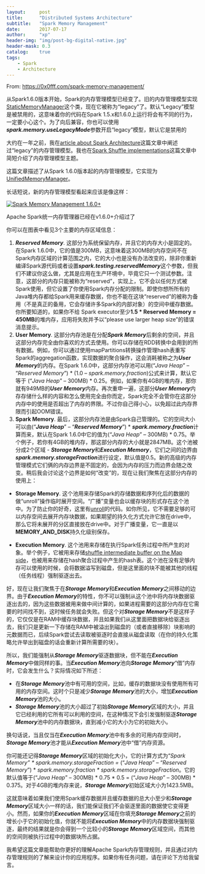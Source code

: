 ```yaml
---
layout:     post
title:      "Distributed Systems Architecture"
subtitle:   "Spark Memory Management"
date:       2017-07-17
author:     "xp"
header-img: "img/post-bg-digital-native.jpg"
header-mask: 0.3
catalog:    true
tags:
    - Spark
    - Architecture
---
```


From: <https://0x0fff.com/spark-memory-management/>

从Spark1.6.0版本开始，Spark的内存管理模型已经变了。旧的内存管理模型实现[StaticMemoryManager][1]这个类，现在它被称为“legacy”了。默认“Legacy”模型是被禁用的，这意味着你的代码在Spark 1.5.x和1.6.0上运行将会有不同的行为，一定要小心这个。为了向后兼容，你也可以使用***spark.memory.useLegacyMode***参数开启“legacy”模型，默认它是禁用的

   [1]: https://github.com/apache/spark/blob/branch-1.6/core/src/main/scala/org/apache/spark/memory/StaticMemoryManager.scala

大约在一年之前，我在[article about Spark Architecture][2]这篇文章中阐述过“legacy”的内存管理模型。我也在[Spark Shuffle implementations][3]这篇文章中简短介绍了内存管理模型主题。

   [2]: https://0x0fff.com/spark-architecture/
   [3]: https://0x0fff.com/spark-architecture-shuffle/

这篇文章描述了从Spark 1.6.0版本起的内存管理模型，它实现为[UnifiedMemoryManager][4]。

   [4]: https://github.com/apache/spark/blob/branch-1.6/core/src/main/scala/org/apache/spark/memory/UnifiedMemoryManager.scala

长话短说，新的内存管理模型看起来应该是像这样：

[![Spark Memory Management 1.6.0+][5]][6]

   [5]: https://0x0fff.com/wp-content/uploads/2016/01/Spark-Memory-Management-1.6.0-974x1024.png
   [6]: https://0x0fff.com/wp-content/uploads/2016/01/Spark-Memory-Management-1.6.0.png

Apache Spark统一内存管理器已经在v1.6.0+介绍过了

你可以在图表中看见3个主要的内存区域信息：

  1. **_Reserved Memory_**. 这部分为系统保留内存，并且它的内存大小是固定的。在Spark 1.6.0中，它的值是300MB，这意味着这300MB的内存空间不在Spark内存区域的计算范围之内，它的大小也是没有办法改变的，除非你重新编译Spark源代码或者设置***spark.testing.reservedMemory***这个参数，但我们不建议你这么做，尤其是应用在生产环境中，毕竟它只一个测试参数。注意，这部分的内存只能被称为“reserved”，实现上，它不会以任何方式被Spark使用，但它设置了你使用Spark内存分配的限制。即使你想所所有的Java堆内存都给Spark用来缓存数据，你也不能在这块“reserved”的被称为备用（不是真正的备用，它会存储许多Spark的内部对象）的空间中缓存数据。你所要知道的，如果你不给
Spark executor至少**1.5 * Reserved Memory = 450MB**的堆内存，应用将失败并予以“please use larger heap size”的错误消息提示。
  2. **User Memory**. 这部分内存池是在分配***Spark Memory***后剩余的空间，并且这部分内存完全由你喜欢的方式去使用。你可以存储在RDD转换中会用到的所有数据。例如，你可以通过使用mapPartitions转换操作管理hash表重写Spark的aggregation函数，实现数据的聚合操作，这会消耗被称之为***User Memory***的内存。在Spark 1.6.0中，这部分内存池可以用(“_Java Heap_” – “_Reserved Memory_”) * (1.0 – _spark.memory.fraction_)公式来计算，默认它等于 (“_Java Heap_” – 300MB) * 0.25。例如，如果你有4GB的堆内存，那你就有949MB的***User Memory***内存。再次重申一遍，这部分***User Memory***内存存储什么样的内容和怎么使用完全由你而定，Spark完全不会管你在这部分内存中的使用是否超出了内存的界限。不过你自己得小心，以免超过此内存界限而引起OOM错误。
  3. **Spark Memory**. 最后，这部分内存池是由Spark自己管理的。它的空间大小可以由(“***Java Heap***” – “***Reserved Memory***”) * ***spark.memory.fraction***计算而来，默认在Spark 1.6.0中它的值为(“_Java Heap_” – 300MB) * 0.75。举个例子，若你有4GB的堆内存，那这部分内存的大小就是2847MB。这个池被分成2个区域 - ***Storage Memory***和***Execution Memory***，它们之间的边界由***spark.memory.storageFraction***进行设定，默认值是0.5。新的高级的内存管理模式它们俩的内存边界是不固定的，会因为内存的压力而边界会随之改变。稍后我会讨论这个边界是如何“改变”的，现在让我们聚焦在这部分内存的使用上：

- **Storage Memory**. 这个池用来存储Spark的存储数据和序列化后的数据的做“unroll”操作临时展开空间。“广播”变量也会以缓存块的形式存在这个池中。为了防止你的好奇，这里有[unroll][7]的代码。如你所见，它不需要足够的可以内存空间去展开内存块数据，如果期望的持久化方式允许它放在drive中，那么它将未展开的分区直接放在drive中。对于广播变量，它一直是以**MEMORY\_AND\_DISK**持久化级别保存。
    
- **Execution Memory**. 这个池用来存储在执行Spark任务过程中所产生的对象。举个例子，它被用来存储[shuffle intermediate buffer on the Map side][8]，也被用来存储在hash聚合过程中产生的hash表。这个池在没有足够内存可以使用的时候，会将数据溢写到磁盘，但是这里面的块不能被其他的线程（任务线程）强制驱逐出去。

   [7]: https://github.com/apache/spark/blob/branch-1.6/core/src/main/scala/org/apache/spark/storage/MemoryStore.scala#L249
   [8]: https://0x0fff.com/spark-architecture-shuffle/

好，现在让我们聚焦于在***Storage Memory***和***Execution Memory***之间移动的边界。由于***Execution Memory***的特性，你不可以强制从这个池中将内存块数据驱逐出去的，因为这些数据被用来做中间计算的，如果进程需要的这部分内存在它需要的时间找不到，这时候任务就会失败。但这个对***Storage Memory***不是这样子的，它仅仅是在RAM中缓存块数据，并且如果我们从这里面把数据块给驱逐出去，我们只是更新一下存储在RAM中被溢出到磁盘的（或者直接移除）块影响的元数据而已，后续Spark尝试去读取被驱逐时会直接从磁盘读取（在你的持久化策略允许举出到磁盘的话会重新计算所需要的块）。

所以，我们能强制从***Storage Memory***驱逐数据块，但不能在***Execution Memory***中做同样的事。当***Execution Memory***池向***Storage Memory***“借”内存时，它会发生什么？实际情况如下所述：

  * 在***Storage Memory***池中有可用的空间，比如，缓存的数据块没有使用所有可用的内存空间。这时个只是减少***Storage Memory***池的大小，增加***Execution Memory***池的大小。
  * ***Storage Memory***池的大小超过了初始***Storage Memory***区域的大小，并且它已经利用的它所有可以利用的空间，在这种情况下会引发强制驱逐***Storage Memory***池中的内存数据块，直到减小它的大小为它的初始大小。

换句话说，当且仅当在***Execution Memory***池中有多余的可用内存空间时，***Storage Memory***池才能从***Execution Memory***池中“借”内存资源。

你可能还记得***Storage Memory***区域的初始化大小，它的计算方式为“_Spark Memory” * spark.memory.storageFraction =_ (“_Java Heap_” – “_Reserved Memory_”) * _spark.memory.fraction * spark.memory.storageFraction_。它的默认值等于(“_Java Heap_” – 300MB) * 0.75 * 0.5 = (“_Java Heap_” – 300MB) * 0.375。对于4GB的堆内存来说，***Storage Memory***初始区域大小为1423.5MB。

这就意味着如果我们使用Spark缓存数据并且缓存数据的总大小至少和***Storage Memory***区域大小一样的话，我们能保证我们不会驱逐里面的数据使它变得更小。然而，如果你的***Execution Memory***区域在你填充***Storage Memory***之前的增长小于它的初始化值，你就不能将***Execution Memory***中的内存数据块强制驱逐，最终的结果就是你会得到一个比较小的***Storage Memory***区域空间，而其他的空间则被执行过程中的数据块所占据。

我希望这篇文章能帮助你更好的理解Apache Spark内存管理规则，并且通过对内存管理规则的了解来设计你的应用程序。如果你有任务问题，请在评论下方给我留言。